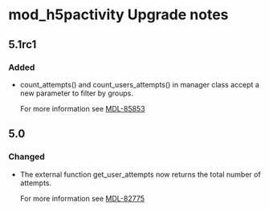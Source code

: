# mod_h5pactivity Upgrade notes

## 5.1rc1

### Added

- count_attempts() and count_users_attempts() in manager class accept  a new parameter to filter by groups.

  For more information see [MDL-85853](https://tracker.moodle.org/browse/MDL-85853)

## 5.0

### Changed

- The external function get_user_attempts now returns the total number of attempts.

  For more information see [MDL-82775](https://tracker.moodle.org/browse/MDL-82775)

